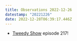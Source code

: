 ```yaml
---
title: Observations 2022-12-26
datestamp: "20221226"
date: 2022-12-28T06:39:17.446Z
---
```

- [Tweedy Show](https://tweedyshow.com) episode 217!